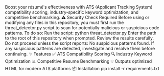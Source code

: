 Boost your résumé's effectiveness with ATS (Applicant Tracking System) compatibility scoring, industry-specific keyword optimization, and competitive benchmarking.
⚠️ Security Check Required
Before using or modifying any files in this repository, you must first run the threat_detector.py script to scan for potentially malicious or suspicious code patterns.
To do so:
Run the script:
python threat_detector.py
Enter the path to the root of this repository when prompted.
Review the results carefully.
Do not proceed unless the script reports:
No suspicious patterns found.
If any suspicious patterns are detected, investigate and resolve them before continuing.
✨ Features
✅ ATS Compatibility Scoring
🔍 Industry Keyword Optimization
📊 Competitive Resume Benchmarking
💡 Outputs optimized HTML for modern ATS platforms
📦 Installation
pip install -r requirements.txt
